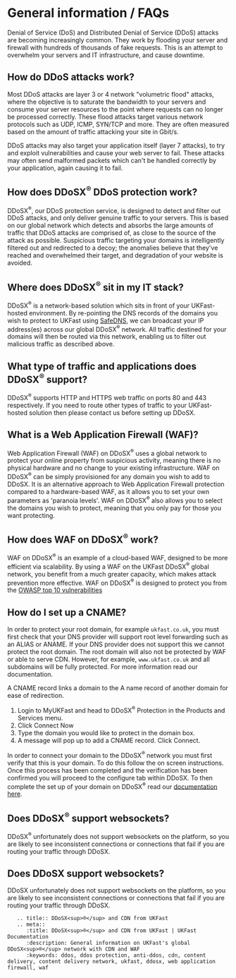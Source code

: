 # General information / FAQs

Denial of Service (DoS) and Distributed Denial of Service (DDoS) attacks are becoming increasingly common. They work by flooding your server and firewall with hundreds of thousands of fake requests.  This is an attempt to overwhelm your servers and IT infrastructure, and cause downtime.

## How do DDoS attacks work?

Most DDoS attacks are layer 3 or 4 network "volumetric flood" attacks, where the objective is to saturate the bandwidth to your servers and consume your server resources to the point where requests can no longer be processed correctly.  These flood attacks target various network protocols such as UDP, ICMP, SYN/TCP and more.  They are often measured based on the amount of traffic attacking your site in Gbit/s.

DDoS attacks may also target your application itself (layer 7 attacks), to try and exploit vulnerabilities and cause your web server to fail.  These attacks may often send malformed packets which can't be handled correctly by your application, again causing it to fail.

## How does DDoSX<sup>®</sup> DDoS protection work?

DDoSX<sup>®</sup>, our DDoS protection service, is designed to detect and filter out DDoS attacks, and only deliver genuine traffic to your servers.  This is based on our global network which detects and absorbs the large amounts of traffic that DDoS attacks are comprised of, as close to the source of the attack as possible.  Suspicious traffic targeting your domains is intelligently filtered out and redirected to a decoy; the anomalies believe that they've reached and overwhelmed their target, and degradation of your website is avoided.

## Where does DDoSX<sup>®</sup> sit in my IT stack?

DDoSX<sup>®</sup> is a network-based solution which sits in front of your UKFast-hosted environment.  By re-pointing the DNS records of the domains you wish to protect to UKFast using [SafeDNS](/domains/safedns/index), we can broadcast your IP address(es) across our global DDoSX<sup>®</sup> network.  All traffic destined for your domains will then be routed via this network, enabling us to filter out malicious traffic as described above.

## What type of traffic and applications does DDoSX<sup>®</sup> support?

DDoSX<sup>®</sup> supports HTTP and HTTPS web traffic on ports 80 and 443 respectively. If you need to route other types of traffic to your UKFast-hosted solution then please contact us before setting up DDoSX.

## What is a Web Application Firewall (WAF)?

Web Application Firewall (WAF) on DDoSX<sup>®</sup> uses a global network to protect your online property from suspicious activity, meaning there is no physical hardware and no change to your existing infrastructure.  WAF on DDoSX<sup>®</sup> can be simply provisioned for any domain you wish to add to DDoSX. It is an alternative approach to Web Application Firewall protection compared to a hardware-based WAF, as it allows you to set your own parameters as 'paranoia levels'. WAF on DDoSX<sup>®</sup> also allows you to select the domains you wish to protect, meaning that you only pay for those you want protecting.

## How does WAF on DDoSX<sup>®</sup> work?

WAF on DDoSX<sup>®</sup> is an example of a cloud-based WAF, designed to be more efficient via scalability. By using a WAF on the UKFast DDoSX<sup>®</sup> global network, you benefit from a much greater capacity, which makes attack prevention more effective.  WAF on DDoSX<sup>®</sup> is designed to protect you from the [OWASP top 10 vulnerabilities](/security/webapplicationfirewall/attacks)

## How do I set up a CNAME?

In order to protect your root domain, for example `ukfast.co.uk`, you must first check that your DNS provider will support root level forwarding such as an ALIAS or ANAME. If your DNS provider does not support this we cannot protect the root domain. The root domain will also not be protected by WAF or able to serve CDN. However, for example, `www.ukfast.co.uk` and all subdomains will be fully protected. For more information read our documentation.

A CNAME record links a domain to the A name record of another domain for ease of redirection.

1. Login to MyUKFast and head to DDoSX<sup>®</sup> Protection in the Products and Services menu.
2. Click Connect Now
3. Type the domain you would like to protect in the domain box.
4. A message will pop up to add a CNAME record. Click Connect.

In order to connect your domain to the DDoSX<sup>®</sup> network you must first verify that this is your domain. To do this follow the on screen instructions. Once this process has been completed and the verification has been confirmed you will proceed to the configure tab within DDoSX. To then complete the set up of your domain on DDoSX<sup>®</sup> read our [documentation here](/security/ddos/index).

## Does DDoSX<sup>®</sup> support <nospell>websockets</nospell>?

DDoSX<sup>®</sup> unfortunately does not support <nospell>websockets</nospell> on the platform, so you are likely to see inconsistent connections or connections that fail if you are routing your traffic through DDoSX.

## Does DDoSX support <nospell>websockets</nospell>?

DDoSX unfortunately does not support <nospell>websockets</nospell> on the platform, so you are likely to see inconsistent connections or connections that fail if you are routing your traffic through DDoSX.

```eval_rst
   .. title:: DDoSX<sup>®</sup> and CDN from UKFast
   .. meta::
      :title: DDoSX<sup>®</sup> and CDN from UKFast | UKFast Documentation
      :description: General information on UKFast's global DDoSX<sup>®</sup> network with CDN and WAF
      :keywords: ddos, ddos protection, anti-ddos, cdn, content delivery, content delivery network, ukfast, ddosx, web application firewall, waf
```
